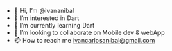 - 👋 Hi, I’m @ivananibal
- 👀 I’m interested in Dart
- 🌱 I’m currently learning Dart
- 💞️ I’m looking to collaborate on Mobile dev & webApp
- 📫 How to reach me ivancarlosanibal@gmail.com

<!---
ivananibal/ivananibal is a ✨ special ✨ repository because its `README.md` (this file) appears on your GitHub profile.
You can click the Preview link to take a look at your changes.
--->
